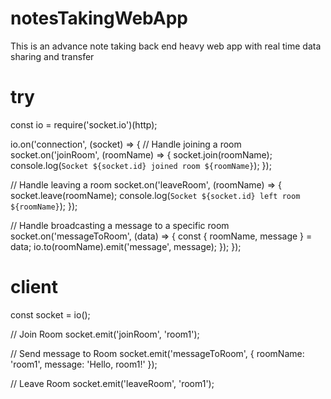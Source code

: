 # notesTakingWebApp
This is an advance note taking back end heavy web app with real time data sharing and transfer


# try

const io = require('socket.io')(http);

io.on('connection', (socket) => {
  // Handle joining a room
  socket.on('joinRoom', (roomName) => {
    socket.join(roomName);
    console.log(`Socket ${socket.id} joined room ${roomName}`);
  });

  // Handle leaving a room
  socket.on('leaveRoom', (roomName) => {
    socket.leave(roomName);
    console.log(`Socket ${socket.id} left room ${roomName}`);
  });

  // Handle broadcasting a message to a specific room
  socket.on('messageToRoom', (data) => {
    const { roomName, message } = data;
    io.to(roomName).emit('message', message);
  });
});


# client

const socket = io();

// Join Room
socket.emit('joinRoom', 'room1');

// Send message to Room
socket.emit('messageToRoom', { roomName: 'room1', message: 'Hello, room1!' });

// Leave Room
socket.emit('leaveRoom', 'room1');


